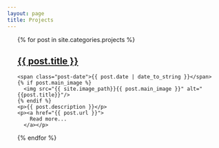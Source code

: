 ```yaml
---
layout: page
title: Projects
---
```


<ul>
{% for post in site.categories.projects %}
<div class="post">
    <h2 class="post-title">
      <a href="{{ post.url }}">
        {{ post.title }}
      </a>
    </h2>

    <span class="post-date">{{ post.date | date_to_string }}</span>
    {% if post.main_image %}
      <img src="{{ site.image_path}}{{ post.main_image }}" alt="{{post.title}}"/>
    {% endif %}
    <p>{{ post.description }}</p>
    <p><a href="{{ post.url }}">
        Read more...
      </a></p>
  </div>
{% endfor %}
</ul>